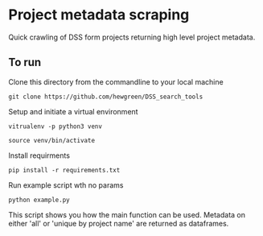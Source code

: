 # Project metadata scraping

Quick crawling of DSS form projects returning high level project metadata.

## To run

Clone this directory from the commandline to your local machine

`git clone https://github.com/hewgreen/DSS_search_tools`

Setup and initiate a virtual environment

`vitrualenv -p python3 venv`

`source venv/bin/activate`

Install requirments

`pip install -r requirements.txt`

Run example script wth no params

`python example.py`

This script shows you how the main function can be used. Metadata on either 'all' or 'unique by project name' are returned as dataframes.
